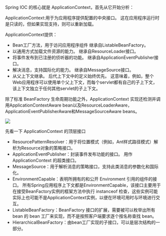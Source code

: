 Spring IOC 的核心就是 ApplicationContext，首先从它开始分析：

ApplicationContext:用于为应用程序提供配置的中央接口。 这在应用程序运行时是只读的，但如果实现支持，则可以重新加载。

ApplicationContext提供：

- Bean工厂方法，用于访问应用程序组件 继承自ListableBeanFactory。
- 以通用方式加载文件资源的能力。 继承自ResourceLoader接口。
- 将事件发布到已注册的侦听器的功能。 继承自ApplicationEventPublisher接口。
- 解决消息，支持国际化的能力。 继承自MessageSource接口。
- 从父上下文继承。 后代上下文中的定义始终优先。 这意味着，例如，整个Web应用程序可以使用单个父上下文，而每个servlet都有自己的子上下文，该上下文独立于任何其他servlet的子上下文。

除了标准 BeanFactory 生命周期功能之外，ApplicationContext 实现还检测并调用ApplicationContextAware bean以及ResourceLoaderAware，ApplicationEventPublisherAware和MessageSourceAware beans。

![](G:\KnowledgeBase\picture\Spring\ApplicationContextDiagram.png)

先看一下 ApplicationContext 的顶层接口

- ResourcePatternResolver：用于将位置模式（例如，Ant样式路径模式）解析为Resource对象的策略接口。
- ApplicationEventPublisher：封装事件发布功能的接口。 用作 ApplicationContext 的超类接口。
- MessageSource：用于解析消息的策略接口，支持此类消息的参数化和国际化。
- EnvironmentCapable：表明所拥有的和公开 Environment 引用的组件的接口。 所有Spring应用程序上下文都是EnvironmentCapable，该接口主要用于在接受BeanFactory实例的框架方法中执行 instanceof 检查，这些实例可能实际上也可能不是ApplicationContext实例，以便在环境可用时与环境进行交互。
- ListableBeanFactory：BeanFactory 接口的扩展，需要被可以枚举出所有 bean 的 bean 工厂来实现，而不是按照客户端要求逐个按名称查找 bean。
- HierarchicalBeanFactory：由bean工厂实现的子接口，可以是层次结构的一部分。